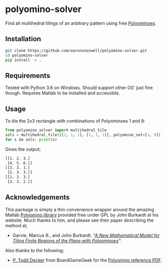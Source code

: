 # polyomino-solver

Find all multihedral tilings of an arbitrary pattern using free [Polyominoes](https://en.wikipedia.org/wiki/Polyomino).

## Installation

```bash
git clone https://github.com/aaronsnoswell/polyomino-solver.git
cd polyomino-solver
pip install -e .
```

## Requirements

Tested with Python 3.6 on Windows. Should support other OS' just fine though.
Requires Matlab to be installed and accessible.

## Usage

To tile the 2x3 rectangle with combinations of Polyominoes 1 and 9:

```python
from polyomino_solver import multihedral_tile
sols = multihedral_tile([[1, 1, 1], [1, 1, 1]], polyomino_set=[1, 9])
for s in sols: print(s)

```

Gives the output;

```bash
[[1. 2. 3.]
 [4. 5. 6.]]
[[3. 3. 1.]
 [2. 3. 3.]]
[[1. 3. 3.]
 [3. 3. 2.]]
```

## Acknowledgements

This package is simply a thin convenience wrapper around the amazing Matlab
[Polyomino library](https://people.sc.fsu.edu/~jburkardt/m_src/polyominoes/polyominoes.html)
provided free under GPL by John Burkardt at his website.
Much thanks to him, and please see their paper describing the method at;

 * Garvie, Marcus R., and John Burkardt. *"[A New Mathematical Model for Tiling Finite Regions of the Plane with Polyominoes](https://people.sc.fsu.edu/~jburkardt%20/publications/gb_2018.pdf)"*.

Also thanks to the following;

 * [P. Todd Decker](https://www.boardgamegeek.com/user/ptdecker) from
   BoardGameGeek for the [Polyomino reference PDF](https://www.boardgamegeek.com/filepage/15838/blokus-refpdf).
